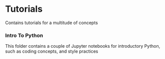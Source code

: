 # Tutorials

Contains tutorials for a multitude of concepts

### Intro To Python

This folder contains a couple of Jupyter notebooks for introductory Python, such as coding concepts, and style practices
